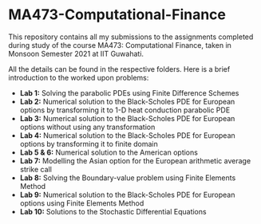 # MA473-Computational-Finance
This repository contains all my submissions to the assignments completed during study of the course MA473: Computational Finance, taken in Monsoon Semester 2021 at IIT Guwahati.

All the details can be found in the respective folders. Here is a brief introduction to the worked upon problems:

* **Lab 1:** Solving the parabolic PDEs using Finite Difference Schemes
* **Lab 2:** Numerical solution to the Black-Scholes PDE for European options by transforming it to 1-D heat conduction parabolic PDE 
* **Lab 3:** Numerical solution to the Black-Scholes PDE for European options without using any transformation
* **Lab 4:** Numerical solution to the Black-Scholes PDE for European options by transforming it to finite domain
* **Lab 5 & 6:** Numerical solution to the American options
* **Lab 7:** Modelling the Asian option for the European arithmetic average strike call
* **Lab 8:** Solving the Boundary-value problem using Finite Elements Method
* **Lab 9:** Numerical solution to the Black-Scholes PDE for European options using Finite Elements Method
* **Lab 10:** Solutions to the Stochastic Differential Equations
